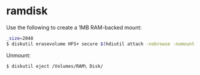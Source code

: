 ramdisk
=======

Use the following to create a 1MB RAM-backed mount:

```bash
_size=2048
$ diskutil erasevolume HFS+ secure $(hdiutil attach -nobrowse -nomount ram://$_size)
```

Unmount:

```bash
$ diskutil eject /Volumes/RAM\ Disk/
```
